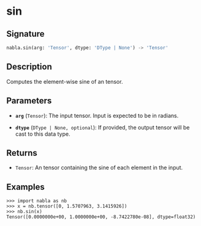# sin

## Signature

```python
nabla.sin(arg: 'Tensor', dtype: 'DType | None') -> 'Tensor'
```

## Description

Computes the element-wise sine of an tensor.

## Parameters

- **`arg`** (`Tensor`): The input tensor. Input is expected to be in radians.

- **`dtype`** (`DType | None, optional`): If provided, the output tensor will be cast to this data type.

## Returns

- `Tensor`: An tensor containing the sine of each element in the input.

## Examples

```pycon
>>> import nabla as nb
>>> x = nb.tensor([0, 1.5707963, 3.1415926])
>>> nb.sin(x)
Tensor([0.0000000e+00, 1.0000000e+00, -8.7422780e-08], dtype=float32)
```
